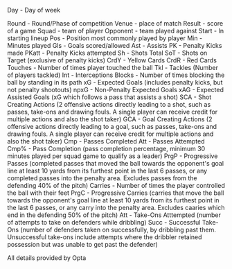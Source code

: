Day - Day of week

Round - Round/Phase of competition
Venue - place of match
Result - score of a game
Squad - team of player
Opponent - team played against
Start - In starting lineup
Pos - Position most commonly played by player
Min - Minutes played
Gls - Goals scored/allowed
Ast - Assists
PK - Penalty Kicks made
PKatt - Penalty Kicks attempted
Sh - Shots Total
SoT - Shots on Target (exclusive of penalty kicks)
CrdY - Yellow Cards
CrdR - Red Cards
Touches - Number of times player touched the ball
Tkl - Tackles (Number of players tackled)
Int - Interceptions
Blocks - Number of times blocking the ball by standing in its path
xG - Expected Goals (includes penalty kicks, but not penalty shootouts)
npxG - Non-Penalty Expected Goals
xAG - Expected Assisted Goals (xG which follows a pass that assists a shot)
SCA - Shot Creating Actions (2 offensive actions directly leading to a shot, such as passes, take-ons and drawing fouls. A single player can receive credit for multiple actions and also the shot taker)
GCA - Goal Creating Actions (2 offensive actions directly leading to a goal, such as passes, take-ons and drawing fouls. A single player can receive credit for multiple actions and also the shot taker)
Cmp - Passes Completed
Att - Passes Attempted
Cmp% - Pass Completion (pass completion percentage, minimum 30 minutes played per squad game to qualify as a leader)
PrgP - Progressive Passes (completed passes that moved the ball towards the opponent's goal line at least 10 yards from its furthest point in the last 6 passes, or any completed passes into the penalty area. Excludes passes from the defending 40% of the pitch)
Carries - Number of times the player controlled the ball with their feet
PrgC - Progressive Carries (carries that move the ball towards the opponent's goal line at least 10 yards from its furthest point in the last 6 passes, or any carry into the penalty area. Excludes caaries which end in the defending 50% of the pitch)
Att - Take-Ons Atttempted (number of attempts to take on defenders while dribbling)
Succ - Successful Take-Ons (number of defenders taken on successfully, by dribbling past them. Unsuccessful take-ons include attempts where the dribbler retained possession but was unable to get past the defender)



All details provided by Opta
